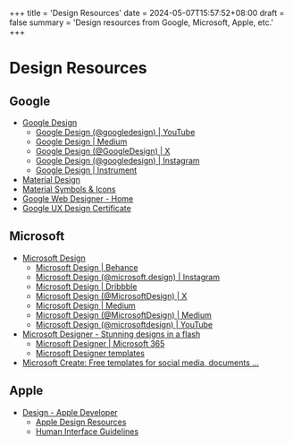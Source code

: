 +++
title = 'Design Resources'
date = 2024-05-07T15:57:52+08:00
draft = false
summary = 'Design resources from Google, Microsoft, Apple, etc.'
+++

# Design Resources

## Google

+ [Google Design](https://design.google/)
  + [Google Design (@googledesign) | YouTube](https://www.youtube.com/googledesign)
  + [Google Design | Medium](https://medium.com/google-design)
  + [Google Design (@GoogleDesign) | X](https://twitter.com/GoogleDesign)
  + [Google Design (@googledesign) | Instagram](https://www.instagram.com/googledesign/)
  + [Google Design | Instrument](https://www.instrument.com/work/google-design)
+ [Material Design](https://m3.material.io/)
+ [Material Symbols & Icons](https://fonts.google.com/icons)
+ [Google Web Designer - Home](https://webdesigner.withgoogle.com/)
+ [Google UX Design Certificate](https://grow.google/certificates/ux-design/)

## Microsoft

+ [Microsoft Design](https://microsoft.design/)
  + [Microsoft Design | Behance](https://www.behance.net/microsoftdesign)
  + [Microsoft Design (@microsoft.design) | Instagram](https://www.instagram.com/microsoft.design/)
  + [Microsoft Design | Dribbble](https://dribbble.com/microsoft)
  + [Microsoft Design (@MicrosoftDesign) | X](https://twitter.com/MicrosoftDesign)
  + [Microsoft Design | Medium](https://medium.com/microsoft-design)
  + [Microsoft Design (@MicrosoftDesign) | Medium](https://medium.com/@MicrosoftDesign)
  + [Microsoft Design (@microsoftdesign) | YouTube](https://www.youtube.com/@microsoftdesign)
+ [Microsoft Designer - Stunning designs in a flash](https://designer.microsoft.com/)
  + [Microsoft Designer | Microsoft 365](https://www.microsoft.com/en-us/microsoft-365/microsoft-designer)
  + [Microsoft Designer templates](https://create.microsoft.com/en-us/designer-templates)
+ [Microsoft Create: Free templates for social media, documents ...](https://create.microsoft.com/en-us)

## Apple

+ [Design - Apple Developer](https://developer.apple.com/design/)
  + [Apple Design Resources](https://developer.apple.com/design/resources/)
  + [Human Interface Guidelines](https://developer.apple.com/design/human-interface-guidelines)
<!-- 
+ [Apple announces winners of the 2023 Apple Design Awards](https://www.apple.com/newsroom/2023/06/apple-announces-winners-of-the-2023-apple-design-awards/)
+ [Apple announces winners of the 2022 Apple Design Awards](https://www.apple.com/newsroom/2022/06/apple-announces-winners-of-the-2022-apple-design-awards/)
+ [Apple announces winners of the 2021 Apple Design Awards](https://www.apple.com/newsroom/2021/06/apple-announces-winners-of-the-2021-apple-design-awards/)
-->
